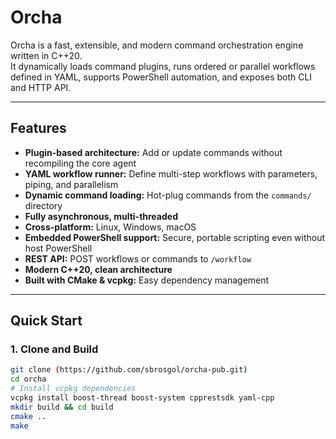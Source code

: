 # Orcha

Orcha is a fast, extensible, and modern command orchestration engine written in C++20.  
It dynamically loads command plugins, runs ordered or parallel workflows defined in YAML, supports PowerShell automation, and exposes both CLI and HTTP API.

---

## Features

- **Plugin-based architecture:** Add or update commands without recompiling the core agent
- **YAML workflow runner:** Define multi-step workflows with parameters, piping, and parallelism
- **Dynamic command loading:** Hot-plug commands from the `commands/` directory
- **Fully asynchronous, multi-threaded**
- **Cross-platform:** Linux, Windows, macOS
- **Embedded PowerShell support:** Secure, portable scripting even without host PowerShell
- **REST API:** POST workflows or commands to `/workflow`
- **Modern C++20, clean architecture**
- **Built with CMake & vcpkg:** Easy dependency management

---

## Quick Start

### 1. Clone and Build

```bash
git clone (https://github.com/sbrosgol/orcha-pub.git)
cd orcha
# Install vcpkg dependencies
vcpkg install boost-thread boost-system cpprestsdk yaml-cpp
mkdir build && cd build
cmake ..
make
